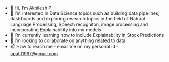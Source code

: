 - 👋 Hi, I’m Akhilesh P 
- 👀 I’m interested in Data Science topics such as building data pipelines, dashboards and exploring research topics in the field of Natural Language Processing, Speech recogniton, image processing and incorporating Explainability into my models
- 🌱 I’m currently learning how to include Explainability in Stock Predictions
- 💞️ I’m looking to collaborate on anything related to data 
- 📫 How to reach me - email me on my personal id - apatil1997@gmail.com

<!---
akhil199797/akhil199797 is a ✨ special ✨ repository because its `README.md` (this file) appears on your GitHub profile.
You can click the Preview link to take a look at your changes.
--->
